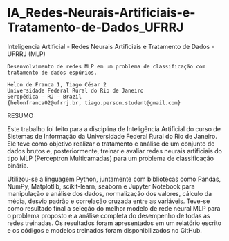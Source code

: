 # IA_Redes-Neurais-Artificiais-e-Tratamento-de-Dados_UFRRJ
 Inteligencia Artificial - Redes Neurais Artificiais e Tratamento de Dados - UFRRJ (MLP)

    Desenvolvimento de redes MLP em um problema de classificação com tratamento de dados espúrios.

    Helon de Franca 1, Tiago César 2
    Universidade Federal Rural do Rio de Janeiro
    Seropédica – RJ – Brazil
    {helonfranca02@ufrrj.br, tiago.person.student@gmail.com}

RESUMO

Este trabalho foi feito para a disciplina de Inteligência Artificial do curso de Sistemas de Informação da Universidade Federal Rural do Rio de Janeiro.
Ele teve como objetivo realizar o tratamento e análise de um conjunto de dados brutos e, posteriormente, treinar e avaliar redes neurais artificiais do tipo MLP (Perceptron Multicamadas) para um problema de classificação binária.


Utilizou-se a linguagem Python, juntamente com bibliotecas como Pandas, NumPy, Matplotlib, scikit-learn, seaborn e Jupyter Notebook para manipulação e análise dos dados, normalização dos valores, cálculo da média, desvio padrão e correlação cruzada entre as variáveis. Teve-se como resultado final a seleção do melhor modelo de rede neural MLP para o problema proposto e a análise completa do desempenho de todas as redes treinadas. Os resultados foram apresentados em um relatório escrito e os códigos e modelos treinados foram disponibilizados no GitHub.
